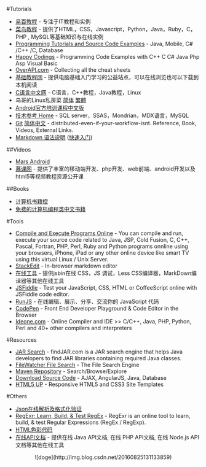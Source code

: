 #Tutorials
 - <a href="http://www.yiibai.com/" target="_blank">易百教程</a> - 专注于IT教程和实例
 - <a href="http://www.runoob.com/" target="_blank">菜鸟教程</a> - 提供了HTML，CSS，Javascript，Python，Java，Ruby，C，PHP , MySQL等基础知识与在线实例
 - [Programming Tutorials and Source Code Examples](http://www.java2s.com/) - Java, Mobile, C# /C++ /C, Database
 - [Happy Codings](http://happycodings.com/) - Programming Code Examples with C++ C C# Java Php Asp Visual Basic
 - [OverAPI.com](http://overapi.com/) - Collecting all the cheat sheets
 - [基础教程网](http://teliute.org/) - 提供电脑基础入门学习的公益站点，可以在线浏览也可以下载到本机阅读
 - [C语言中文网](http://c.biancheng.net/) - C语言，C++教程，Java教程，Linux
 - 鸟哥的Linux私房菜 <a href="http://cn.linux.vbird.org/" target="_blank">简体</a> <a href="http://linux.vbird.org/" target="_blank">繁體</a>
 - <a href="http://hukai.me/android-training-course-in-chinese/index.html" target="_blank">Android官方培训课程中文版</a>
 - <a href="http://wiki.smartbi.com.cn/pages/viewpage.action?pageId=9175131" target="_blank">技术参考 Home</a> - SQL server，SSAS，Mondrian，MDX语言，MySQL
 - <a href="https://git-scm.com/doc" target="_blank">Git</a> <a href="https://git-scm.com/book/zh/v2" target="_blank">简体中文</a> - distributed-even-if-your-workflow-isnt. Reference, Book, Videos, External Links.
 - <a href="http://wowubuntu.com/markdown/" target="_blank">Markdown 语法说明</a> (<a href="http://wowubuntu.com/markdown/basic.html" target="_blank">快速入门</a>)

##Videos
 - [Mars Android](http://www.marschen.com/)
 - [慕课网](http://www.imooc.com/) - 提供了丰富的移动端开发、php开发、web前端、android开发以及html5等视频教程资源公开课

##Books
 - <a href="http://bestcbooks.com/" target="_blank">计算机书籍控</a>
 - <a href="https://github.com/justjavac/free-programming-books-zh_CN" target="_blank">免费的计算机编程类中文书籍</a>

#Tools
 - [Compile and Execute Programs Online](http://compileonline.com/)  - You can compile and run, execute your source code related to Java, JSP, Cold Fusion, C, C++, Pascal, Fortran, PHP, Perl, Ruby and Python programs onnline using your browsers, iPhone, iPad or any other online device like smart TV using this virtual Linux / Unix  Server.
 - [StackEdit](https://stackedit.io/editor) - In-browser markdown editor
 - [在线工具](http://tool.oschina.net/) - 提供jsbin在线 CSS，JS 调试，Less CSS编译器，MarkDown编译器等其他在线工具
 - [JSFiddle](https://jsfiddle.net/) - Test your JavaScript, CSS, HTML or CoffeeScript online with JSFiddle code editor.
 - [RunJS](http://runjs.cn/) - 在线编辑、展示、分享、交流你的 JavaScript 代码
 - <a href="http://codepen.io/" target="_blank">CodePen</a> - Front End Developer Playground &amp; Code Editor in the Browser
 - <a href="http://ideone.com/" target="_blank">Ideone.com</a> - Online Compiler and IDE &gt;&gt; C/C++, Java, PHP, Python, Perl and 40+ other compilers and interpreters

#Resources
 - [JAR Search](http://findjar.com/) - findJAR.com is a JAR search engine that helps Java developers to find JAR libraries containing required Java classes.
 - [FileWatcher File Search](http://www.filewatcher.com/) - The File Search Engine
 - <a href="http://mvnrepository.com/" target="_blank">Maven Repository</a> - Search/Browse/Explore
 - [Download Source Code](http://books.brainysoftware.com/download) - AJAX, AngularJS, Java, Database
 - [HTML5 UP](https://html5up.net/) - Responsive HTML5 and CSS3 Site Templates

#Others
 - [Json在线解析及格式化验证](http://www.json.cn/)
 - [RegExr: Learn, Build, & Test RegEx](http://www.regexr.com/) - RegExr is an online tool to learn, build, & test Regular Expressions (RegEx / RegExp).
 - [HTML色彩代码](http://html-color-codes.info/chinese/)
 - [在线API文档](http://tool.oschina.net/apidocs) - 提供在线 Java API文档, 在线 PHP API文档, 在线 Node.js API文档等其他在线工具

<div align="center">![doge](http://img.blog.csdn.net/20160825131133859)
